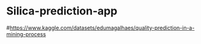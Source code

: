 # Silica-prediction-app
#https://www.kaggle.com/datasets/edumagalhaes/quality-prediction-in-a-mining-process
